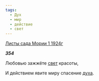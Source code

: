```yaml
---
tags:
  - Дух
  - мир
  - действие
  - свет
---
```

[Листы сада Мории 1 1924г](https://127.0.0.1:4002/agni/1924)

___354___

Любовью зажжёте [свет](../../../tags/#свет) красоты,   

И действием явите миру спасение [духа](../../../tags/#Дух).   

